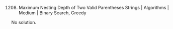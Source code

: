 1208. Maximum Nesting Depth of Two Valid Parentheses Strings | Algorithms | Medium | Binary Search, Greedy

No solution.
